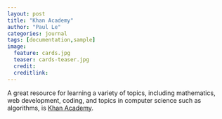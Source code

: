 ```yaml
---
layout: post
title: "Khan Academy"
author: "Paul Le"
categories: journal
tags: [documentation,sample]
image:
  feature: cards.jpg
  teaser: cards-teaser.jpg
  credit:
  creditlink:
---
```


A great resource for learning a variety of topics, including mathematics, web development, coding, and topics in computer science such as algorithms, is [Khan Academy](https://www.khanacademy.org/).
